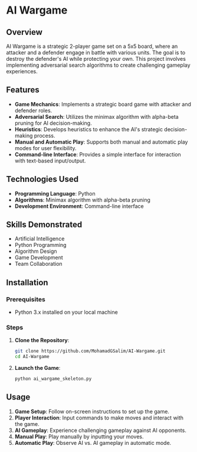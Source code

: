 # AI Wargame

## Overview
AI Wargame is a strategic 2-player game set on a 5x5 board, where an attacker and a defender engage in battle with various units. The goal is to destroy the defender's AI while protecting your own. This project involves implementing adversarial search algorithms to create challenging gameplay experiences.

## Features
- **Game Mechanics**: Implements a strategic board game with attacker and defender roles.
- **Adversarial Search**: Utilizes the minimax algorithm with alpha-beta pruning for AI decision-making.
- **Heuristics**: Develops heuristics to enhance the AI's strategic decision-making process.
- **Manual and Automatic Play**: Supports both manual and automatic play modes for user flexibility.
- **Command-line Interface**: Provides a simple interface for interaction with text-based input/output.

## Technologies Used
- **Programming Language**: Python
- **Algorithms**: Minimax algorithm with alpha-beta pruning
- **Development Environment**: Command-line interface

## Skills Demonstrated
- Artificial Intelligence
- Python Programming
- Algorithm Design
- Game Development
- Team Collaboration

## Installation

### Prerequisites
- Python 3.x installed on your local machine

### Steps
1. **Clone the Repository**:
    ```bash
    git clone https://github.com/MohamadGSalim/AI-Wargame.git
    cd AI-Wargame
    ```

2. **Launch the Game**:
    ```bash
    python ai_wargame_skeleton.py
    ```

## Usage
1. **Game Setup**: Follow on-screen instructions to set up the game.
2. **Player Interaction**: Input commands to make moves and interact with the game.
3. **AI Gameplay**: Experience challenging gameplay against AI opponents.
4. **Manual Play**: Play manually by inputting your moves.
5. **Automatic Play**: Observe AI vs. AI gameplay in automatic mode.
